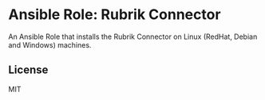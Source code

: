 Ansible Role: Rubrik Connector
=========

An Ansible Role that installs the Rubrik Connector on Linux (RedHat, Debian and Windows) machines.

License
-------

MIT
